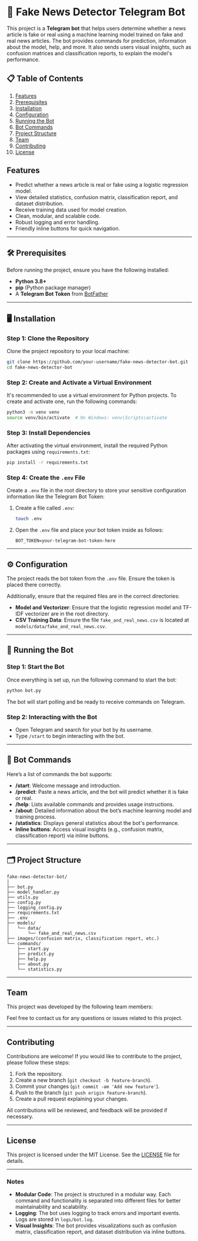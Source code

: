 # 📰 Fake News Detector Telegram Bot

This project is a **Telegram bot** that helps users determine whether a news article is fake or real using a machine learning model trained on fake and real news articles. The bot provides commands for prediction, information about the model, help, and more. It also sends users visual insights, such as confusion matrices and classification reports, to explain the model's performance.

## 📋 Table of Contents
1. [Features](#features)
2. [Prerequisites](#prerequisites)
3. [Installation](#installation)
4. [Configuration](#configuration)
5. [Running the Bot](#running-the-bot)
6. [Bot Commands](#bot-commands)
7. [Project Structure](#project-structure)
8. [Team](#team)
9. [Contributing](#contributing)
10. [License](#license)

## Features
- Predict whether a news article is real or fake using a logistic regression model.
- View detailed statistics, confusion matrix, classification report, and dataset distribution.
- Receive training data used for model creation.
- Clean, modular, and scalable code.
- Robust logging and error handling.
- Friendly inline buttons for quick navigation.

---

## 🛠 Prerequisites
Before running the project, ensure you have the following installed:
- **Python 3.8+**
- **pip** (Python package manager)
- A **Telegram Bot Token** from [BotFather](https://core.telegram.org/bots#botfather)

---

## 🖥️ Installation

### Step 1: Clone the Repository
Clone the project repository to your local machine:
```bash
git clone https://github.com/your-username/fake-news-detector-bot.git
cd fake-news-detector-bot
```

### Step 2: Create and Activate a Virtual Environment
It's recommended to use a virtual environment for Python projects. To create and activate one, run the following commands:

```bash
python3 -m venv venv
source venv/bin/activate  # On Windows: venv\Scripts\activate
```

### Step 3: Install Dependencies
After activating the virtual environment, install the required Python packages using `requirements.txt`:

```bash
pip install -r requirements.txt
```

### Step 4: Create the `.env` File
Create a `.env` file in the root directory to store your sensitive configuration information like the Telegram Bot Token:

1. Create a file called `.env`:
   ```bash
   touch .env
   ```

2. Open the `.env` file and place your bot token inside as follows:
   ```
   BOT_TOKEN=your-telegram-bot-token-here
   ```

---

## ⚙️ Configuration

The project reads the bot token from the `.env` file. Ensure the token is placed there correctly.

Additionally, ensure that the required files are in the correct directories:
- **Model and Vectorizer**: Ensure that the logistic regression model and TF-IDF vectorizer are in the root directory.
- **CSV Training Data**: Ensure the file `fake_and_real_news.csv` is located at `models/data/fake_and_real_news.csv`.

---

## 🚀 Running the Bot

### Step 1: Start the Bot
Once everything is set up, run the following command to start the bot:
```bash
python bot.py
```

The bot will start polling and be ready to receive commands on Telegram.

### Step 2: Interacting with the Bot
- Open Telegram and search for your bot by its username.
- Type `/start` to begin interacting with the bot.

---

## 🤖 Bot Commands

Here’s a list of commands the bot supports:
- **/start**: Welcome message and introduction.
- **/predict**: Paste a news article, and the bot will predict whether it is fake or real.
- **/help**: Lists available commands and provides usage instructions.
- **/about**: Detailed information about the bot’s machine learning model and training process.
- **/statistics**: Displays general statistics about the bot's performance.
- **Inline buttons**: Access visual insights (e.g., confusion matrix, classification report) via inline buttons.

---

## 🗂️ Project Structure

```
fake-news-detector-bot/
│
├── bot.py                  
├── model_handler.py          
├── utils.py                  
├── config.py                 
├── logging_config.py         
├── requirements.txt          
├── .env                      
├── models/                   
│   └── data/
│       └── fake_and_real_news.csv
├── images/(confusion matrix, classification report, etc.)
└── commands/                
    ├── start.py              
    ├── predict.py           
    ├── help.py              
    ├── about.py              
    └── statistics.py         
```

---

## Team
This project was developed by the following team members:

<!-- Adding names with link to their Github -->


Feel free to contact us for any questions or issues related to this project.

---

## Contributing

Contributions are welcome! If you would like to contribute to the project, please follow these steps:

1. Fork the repository.
2. Create a new branch (`git checkout -b feature-branch`).
3. Commit your changes (`git commit -am 'Add new feature'`).
4. Push to the branch (`git push origin feature-branch`).
5. Create a pull request explaining your changes.

All contributions will be reviewed, and feedback will be provided if necessary.

---

## License
This project is licensed under the MIT License. See the [LICENSE](LICENSE) file for details.

---

### Notes
- **Modular Code**: The project is structured in a modular way. Each command and functionality is separated into different files for better maintainability and scalability.
- **Logging**: The bot uses logging to track errors and important events. Logs are stored in `logs/bot.log`.
- **Visual Insights**: The bot provides visualizations such as confusion matrix, classification report, and dataset distribution via inline buttons.

